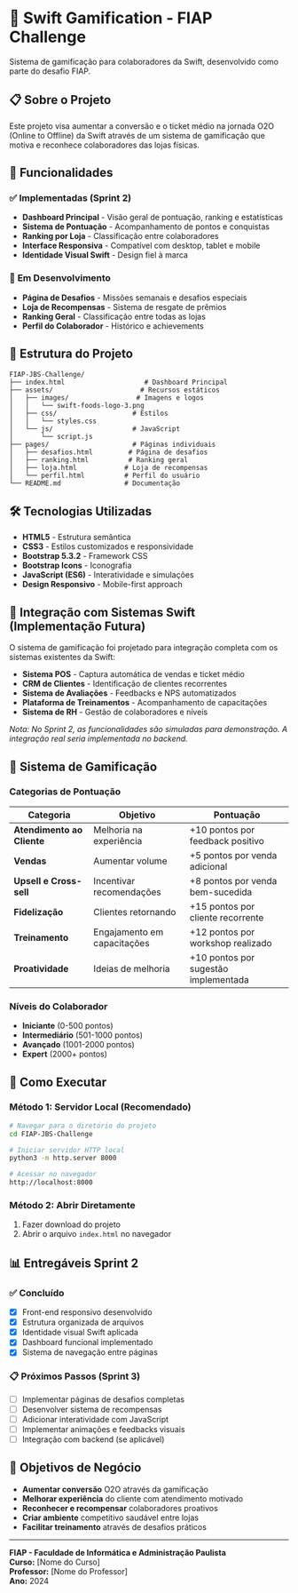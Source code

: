 # 🎯 Swift Gamification - FIAP Challenge

Sistema de gamificação para colaboradores da Swift, desenvolvido como parte do desafio FIAP.

## 📋 Sobre o Projeto

Este projeto visa aumentar a conversão e o ticket médio na jornada O2O (Online to Offline) da Swift através de um sistema de gamificação que motiva e reconhece colaboradores das lojas físicas.

## 🚀 Funcionalidades

### ✅ **Implementadas (Sprint 2)**
- **Dashboard Principal** - Visão geral de pontuação, ranking e estatísticas
- **Sistema de Pontuação** - Acompanhamento de pontos e conquistas
- **Ranking por Loja** - Classificação entre colaboradores
- **Interface Responsiva** - Compatível com desktop, tablet e mobile
- **Identidade Visual Swift** - Design fiel à marca

### 🔄 **Em Desenvolvimento**
- **Página de Desafios** - Missões semanais e desafios especiais
- **Loja de Recompensas** - Sistema de resgate de prêmios
- **Ranking Geral** - Classificação entre todas as lojas
- **Perfil do Colaborador** - Histórico e achievements

## 📁 Estrutura do Projeto

```
FIAP-JBS-Challenge/
├── index.html                    # Dashboard Principal
├── assets/                      # Recursos estáticos
│   ├── images/                 # Imagens e logos
│   │   └── swift-foods-logo-3.png
│   ├── css/                   # Estilos
│   │   └── styles.css
│   └── js/                    # JavaScript
│       └── script.js
├── pages/                     # Páginas individuais
│   ├── desafios.html         # Página de desafios
│   ├── ranking.html          # Ranking geral
│   ├── loja.html            # Loja de recompensas
│   └── perfil.html          # Perfil do usuário
└── README.md                # Documentação
```

## 🛠 Tecnologias Utilizadas

- **HTML5** - Estrutura semântica
- **CSS3** - Estilos customizados e responsividade
- **Bootstrap 5.3.2** - Framework CSS
- **Bootstrap Icons** - Iconografia
- **JavaScript (ES6)** - Interatividade e simulações
- **Design Responsivo** - Mobile-first approach

## 🔗 Integração com Sistemas Swift (Implementação Futura)

O sistema de gamificação foi projetado para integração completa com os sistemas existentes da Swift:

- **Sistema POS** - Captura automática de vendas e ticket médio
- **CRM de Clientes** - Identificação de clientes recorrentes
- **Sistema de Avaliações** - Feedbacks e NPS automatizados
- **Plataforma de Treinamentos** - Acompanhamento de capacitações
- **Sistema de RH** - Gestão de colaboradores e níveis

*Nota: No Sprint 2, as funcionalidades são simuladas para demonstração. A integração real seria implementada no backend.*

## 🎨 Sistema de Gamificação

### Categorias de Pontuação
| Categoria | Objetivo | Pontuação |
|-----------|----------|-----------|
| **Atendimento ao Cliente** | Melhoria na experiência | +10 pontos por feedback positivo |
| **Vendas** | Aumentar volume | +5 pontos por venda adicional |
| **Upsell e Cross-sell** | Incentivar recomendações | +8 pontos por venda bem-sucedida |
| **Fidelização** | Clientes retornando | +15 pontos por cliente recorrente |
| **Treinamento** | Engajamento em capacitações | +12 pontos por workshop realizado |
| **Proatividade** | Ideias de melhoria | +10 pontos por sugestão implementada |

### Níveis do Colaborador
- **Iniciante** (0-500 pontos)
- **Intermediário** (501-1000 pontos) 
- **Avançado** (1001-2000 pontos)
- **Expert** (2000+ pontos)

## 🚀 Como Executar

### Método 1: Servidor Local (Recomendado)
```bash
# Navegar para o diretório do projeto
cd FIAP-JBS-Challenge

# Iniciar servidor HTTP local
python3 -m http.server 8000

# Acessar no navegador
http://localhost:8000
```

### Método 2: Abrir Diretamente
1. Fazer download do projeto
2. Abrir o arquivo `index.html` no navegador

## 📊 Entregáveis Sprint 2

### ✅ Concluído
- [x] Front-end responsivo desenvolvido
- [x] Estrutura organizada de arquivos
- [x] Identidade visual Swift aplicada
- [x] Dashboard funcional implementado
- [x] Sistema de navegação entre páginas

### 📋 Próximos Passos (Sprint 3)
- [ ] Implementar páginas de desafios completas
- [ ] Desenvolver sistema de recompensas
- [ ] Adicionar interatividade com JavaScript
- [ ] Implementar animações e feedbacks visuais
- [ ] Integração com backend (se aplicável)

## 🎯 Objetivos de Negócio

- **Aumentar conversão** O2O através da gamificação
- **Melhorar experiência** do cliente com atendimento motivado
- **Reconhecer e recompensar** colaboradores proativos
- **Criar ambiente** competitivo saudável entre lojas
- **Facilitar treinamento** através de desafios práticos

---

**FIAP - Faculdade de Informática e Administração Paulista**  
**Curso:** [Nome do Curso]  
**Professor:** [Nome do Professor]  
**Ano:** 2024
